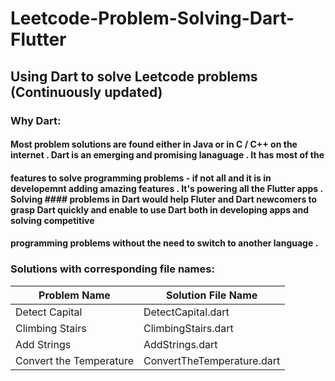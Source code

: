 # Leetcode-Problem-Solving-Dart-Flutter 
## Using Dart to solve Leetcode problems (Continuously updated)

### Why Dart:
#### Most problem solutions are found either in Java or in C / C++ on the internet . Dart is an emerging and promising lanaguage . It has most of the
#### features to solve programming problems - if not all and it is in developemnt adding amazing features . It's powering all the Flutter apps . Solving  #### problems in Dart would help Fluter and Dart newcomers to grasp Dart quickly and enable to use Dart both in developing apps and solving competitive
#### programming problems without the need to switch to another language . 

### Solutions with corresponding file names:

| Problem Name            |  Solution File Name         |
| -------------           |  -------------              |
| Detect Capital          |  DetectCapital.dart         |
| Climbing Stairs         |  ClimbingStairs.dart        |
| Add Strings             |  AddStrings.dart            |
| Convert the Temperature |  ConvertTheTemperature.dart |
